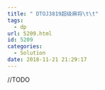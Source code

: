 ```yaml
---
title: " DTOJ3819超级麻将\t\t"
tags:
  - dp
url: 5209.html
id: 5209
categories:
  - Solution
date: 2018-11-21 21:29:17
---
```


//TODO